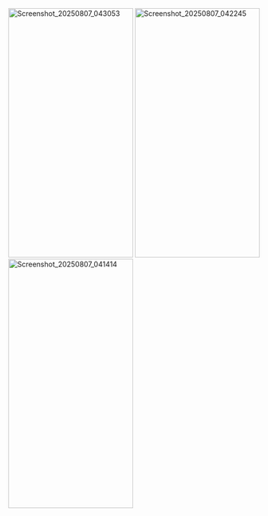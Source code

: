 <img width="250" height="500" alt="Screenshot_20250807_043053" src="https://github.com/user-attachments/assets/54f8c510-33dc-43c2-9422-df96415bdad7" />
<img width="250" height="500" alt="Screenshot_20250807_042245" src="https://github.com/user-attachments/assets/20d35eff-998b-4475-9d83-e90267e3692e" />
<img width="250" height="500" alt="Screenshot_20250807_041414" src="https://github.com/user-attachments/assets/e8d562d4-1be3-4cb6-ac31-c70e3bc3a968" />
